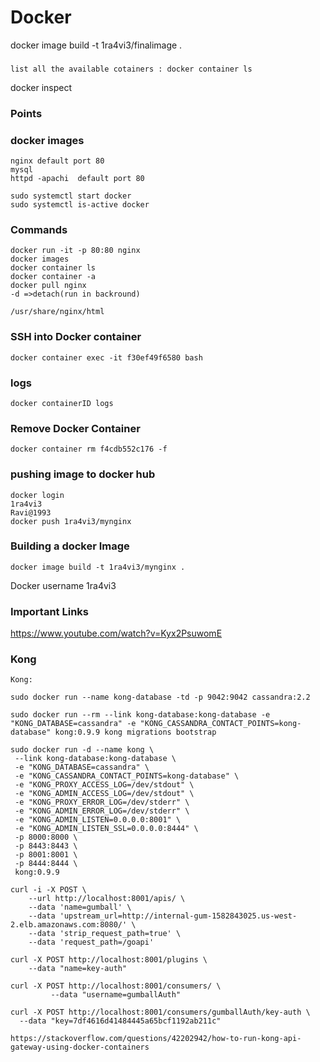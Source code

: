 # Docker
docker image build -t 1ra4vi3/finalimage  .
### 
```
list all the available cotainers : docker container ls
```
docker inspect 
### Points
### docker images 

```
nginx default port 80
mysql
httpd -apachi  default port 80
```
```
sudo systemctl start docker
sudo systemctl is-active docker
```
### Commands
```
docker run -it -p 80:80 nginx 
docker images
docker container ls
docker container -a
docker pull nginx
-d =>detach(run in backround)
```

```
/usr/share/nginx/html
```
### SSH into Docker container
```
docker container exec -it f30ef49f6580 bash
```
### logs
```
docker containerID logs
```
### Remove Docker Container 
```
docker container rm f4cdb552c176 -f
```
### pushing image to docker hub
```
docker login
1ra4vi3
Ravi@1993
docker push 1ra4vi3/mynginx
```
### Building a docker Image
```
docker image build -t 1ra4vi3/mynginx .
```
Docker username 1ra4vi3

### Important Links

https://www.youtube.com/watch?v=Kyx2PsuwomE


### Kong
```
Kong:

sudo docker run --name kong-database -td -p 9042:9042 cassandra:2.2

sudo docker run --rm --link kong-database:kong-database -e "KONG_DATABASE=cassandra" -e "KONG_CASSANDRA_CONTACT_POINTS=kong-database" kong:0.9.9 kong migrations bootstrap

sudo docker run -d --name kong \
 --link kong-database:kong-database \
 -e "KONG_DATABASE=cassandra" \
 -e "KONG_CASSANDRA_CONTACT_POINTS=kong-database" \
 -e "KONG_PROXY_ACCESS_LOG=/dev/stdout" \
 -e "KONG_ADMIN_ACCESS_LOG=/dev/stdout" \
 -e "KONG_PROXY_ERROR_LOG=/dev/stderr" \
 -e "KONG_ADMIN_ERROR_LOG=/dev/stderr" \
 -e "KONG_ADMIN_LISTEN=0.0.0.0:8001" \
 -e "KONG_ADMIN_LISTEN_SSL=0.0.0.0:8444" \
 -p 8000:8000 \
 -p 8443:8443 \
 -p 8001:8001 \
 -p 8444:8444 \
 kong:0.9.9

curl -i -X POST \
    --url http://localhost:8001/apis/ \
    --data 'name=gumball' \
    --data 'upstream_url=http://internal-gum-1582843025.us-west-2.elb.amazonaws.com:8080/' \
    --data 'strip_request_path=true' \
    --data 'request_path=/goapi'

curl -X POST http://localhost:8001/plugins \
    --data "name=key-auth"

curl -X POST http://localhost:8001/consumers/ \
         --data "username=gumballAuth"

curl -X POST http://localhost:8001/consumers/gumballAuth/key-auth \
  --data "key=7df4616d41484445a65bcf1192ab211c"

```
```
https://stackoverflow.com/questions/42202942/how-to-run-kong-api-gateway-using-docker-containers
```



